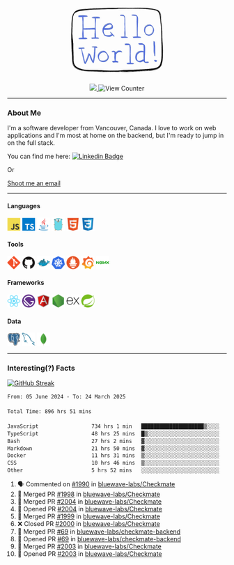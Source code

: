 <div align="center">
    <img src="./img/hello_world.webp" height="200px" width="">
    <div>
        <a href="https://www.linkedin.com/in/ajhollid">
            <img src="https://img.shields.io/badge/LinkedIn-blue"/>
        </a>
        <img src="https://komarev.com/ghpvc/?username=ajhollid&color=yellow" alt="View Counter">
    </div>
</div>

---

### About Me

I'm a software developer from Vancouver, Canada. I love to work on web applications and I'm most at home on the backend, but I'm ready to jump in on the full stack.

You can find me here: [![Linkedin Badge](https://img.shields.io/badge/-ajhollid-blue?style=flat&logo=Linkedin&logoColor=white)](https://www.linkedin.com/in/ajhollid)

Or

[Shoot me an email](mailto:ajhollid@gmail.com)

---

#### Languages

<div>
    <img src="./img/devicons/javascript-original.svg" width=30 height=30 alt="JavaScript">
    <img src="/img/devicons/typescript-original.svg" width=30 height=30 alt="TypeScript">
    <img src="./img/devicons/java-original.svg" width=30 height=30 alt="Java">
    <img src="./img/devicons/go-original.svg" width=30 height=30 alt="Golang">
    <img src="./img/devicons/html5-original.svg" width=30 height=30 alt="HTML 5">
    <img src="./img/devicons/css3-original.svg" width=30 height=30 alt="CSS 3">
</div>

#### Tools

<div>
    <img src="./img/devicons/git-original.svg" width=30 height=30 alt="Git">
    <img src="./img/devicons/github-original.svg" width=30 height=30 alt="Github">
    <img src="./img/devicons/docker-original.svg" width=30 
    height=30 alt="Docker">
    <img src="./img/devicons/kubernetes-original.svg" width=30 height=30 alt="K8">
    <img src="./img/devicons/prometheus-original.svg" width=30 height=30 alt="Prometheus">
    <img src="./img/devicons/grafana-original.svg" width=30 height=30 alt="Grafana">
    <img src="./img/devicons/nginx-original.svg" width=30 height=30 alt="Nginx">
</div>

#### Frameworks

<div>
    <img src="./img/devicons/react-original.svg" width=30 height=30 alt="React">
    <img src="./img/devicons/gatsby-original.svg" width=30 height=30 alt="Gatsby">
    <img src="./img/devicons/angularjs-original.svg" width=30 height=30 alt="AngularJS">
    <img src="./img/devicons/nodejs-original.svg" width=30 height=30 alt="NodeJS">
    <img src="./img/devicons/express-original.svg" width=30 height=30 alt="Express">
    <img src="./img/devicons/spring-original.svg" width=30 height=30 alt="Spring">
</div>

#### Data

<div>
    <img src="./img/devicons/postgresql-original.svg" width=30 height=30 alt="Postgresql">
    <img src="./img/devicons/mysql-original.svg" width=30 height=30 alt="Mysql">
    <img src="./img/devicons/mongodb-original.svg" width=30 height=30 alt="MongoDB">
</div>

---

### Interesting(?) Facts

[![GitHub Streak](http://github-readme-streak-stats.herokuapp.com?user=ajhollid)](https://git.io/streak-stats)

 <!--START_SECTION:waka-->

```txt
From: 05 June 2024 - To: 24 March 2025

Total Time: 896 hrs 51 mins

JavaScript                 734 hrs 1 min   ████████████████████▒░░░░   81.31 %
TypeScript                 48 hrs 25 mins  █▒░░░░░░░░░░░░░░░░░░░░░░░   05.36 %
Bash                       27 hrs 2 mins   ▓░░░░░░░░░░░░░░░░░░░░░░░░   03.00 %
Markdown                   21 hrs 50 mins  ▓░░░░░░░░░░░░░░░░░░░░░░░░   02.42 %
Docker                     11 hrs 31 mins  ▒░░░░░░░░░░░░░░░░░░░░░░░░   01.28 %
CSS                        10 hrs 46 mins  ▒░░░░░░░░░░░░░░░░░░░░░░░░   01.19 %
Other                      5 hrs 52 mins   ░░░░░░░░░░░░░░░░░░░░░░░░░   00.65 %
```

<!--END_SECTION:waka-->


<!--START_SECTION:activity-->
1. 🗣 Commented on [#1990](https://github.com/bluewave-labs/Checkmate/issues/1990#issuecomment-2755408958) in [bluewave-labs/Checkmate](https://github.com/bluewave-labs/Checkmate)
2. 🎉 Merged PR [#1998](https://github.com/bluewave-labs/Checkmate/pull/1998) in [bluewave-labs/Checkmate](https://github.com/bluewave-labs/Checkmate)
3. 🎉 Merged PR [#2004](https://github.com/bluewave-labs/Checkmate/pull/2004) in [bluewave-labs/Checkmate](https://github.com/bluewave-labs/Checkmate)
4. 💪 Opened PR [#2004](https://github.com/bluewave-labs/Checkmate/pull/2004) in [bluewave-labs/Checkmate](https://github.com/bluewave-labs/Checkmate)
5. 🎉 Merged PR [#1999](https://github.com/bluewave-labs/Checkmate/pull/1999) in [bluewave-labs/Checkmate](https://github.com/bluewave-labs/Checkmate)
6. ❌ Closed PR [#2000](https://github.com/bluewave-labs/Checkmate/pull/2000) in [bluewave-labs/Checkmate](https://github.com/bluewave-labs/Checkmate)
7. 🎉 Merged PR [#69](https://github.com/bluewave-labs/checkmate-backend/pull/69) in [bluewave-labs/checkmate-backend](https://github.com/bluewave-labs/checkmate-backend)
8. 💪 Opened PR [#69](https://github.com/bluewave-labs/checkmate-backend/pull/69) in [bluewave-labs/checkmate-backend](https://github.com/bluewave-labs/checkmate-backend)
9. 🎉 Merged PR [#2003](https://github.com/bluewave-labs/Checkmate/pull/2003) in [bluewave-labs/Checkmate](https://github.com/bluewave-labs/Checkmate)
10. 💪 Opened PR [#2003](https://github.com/bluewave-labs/Checkmate/pull/2003) in [bluewave-labs/Checkmate](https://github.com/bluewave-labs/Checkmate)
<!--END_SECTION:activity-->

